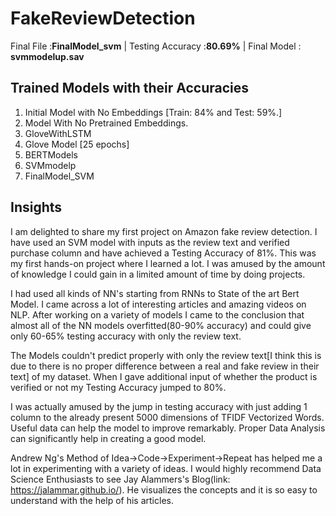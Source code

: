 # FakeReviewDetection
 Final File :**FinalModel_svm** |
Testing Accuracy :**80.69%**    |
 Final Model : **svmmodelup.sav**

## Trained Models with their Accuracies
1. Initial Model with No Embeddings [Train: 84% and Test: 59%.]
2. Model With No Pretrained Embeddings.
3. GloveWithLSTM
4. Glove Model [25 epochs]
5. BERTModels
6. SVMmodelp
7. FinalModel_SVM


## Insights

I am delighted to share my first project on Amazon fake review detection. I have used an SVM model with inputs as the review text and verified purchase column and have achieved a Testing Accuracy of 81%. This was my first hands-on project where I learned a lot. I was amused by the amount of knowledge I could gain in a limited amount of time by doing projects.

I had used all kinds of NN's starting from RNNs to State of the art Bert Model. I came across a lot of interesting articles and amazing videos on NLP. After working on a variety of models  I came to the conclusion that almost all of the NN models overfitted(80-90% accuracy) and could give only 60-65% testing accuracy with only the review text. 

The Models couldn't predict properly with only the review text[I think this is due to there is no proper difference between a real and fake review in their text] of my dataset. When I gave additional input of whether the product is verified or not my Testing Accuracy jumped to 80%.

I was actually amused by the jump in testing accuracy with just adding 1 column to the already present 5000 dimensions of TFIDF Vectorized Words. Useful data can help the model to improve remarkably. Proper Data Analysis can significantly help in creating a good model.

Andrew Ng's Method of  Idea->Code->Experiment->Repeat has helped me a lot in experimenting with a variety of ideas.
I would highly recommend Data Science Enthusiasts to see Jay Alammers's Blog(link: https://jalammar.github.io/). He visualizes the concepts and it is so easy to understand with the help of his articles.



